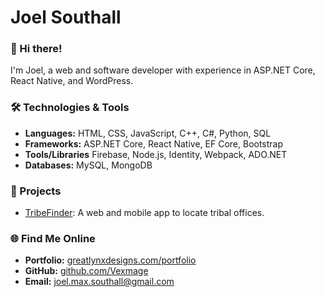 # Joel Southall

### 👋 Hi there!
I'm Joel, a web and software developer with experience in ASP.NET Core, React Native, and WordPress. 

### 🛠️ Technologies & Tools
- **Languages:** HTML, CSS, JavaScript, C++, C#, Python, SQL
- **Frameworks:** ASP.NET Core, React Native, EF Core, Bootstrap
- **Tools/Libraries** Firebase, Node.js, Identity, Webpack, ADO.NET
- **Databases:** MySQL, MongoDB

### 🚀 Projects
- [TribeFinder](https://github.com/vexmage/TribeFinder): A web and mobile app to locate tribal offices.

### 🌐 Find Me Online

- **Portfolio:** [greatlynxdesigns.com/portfolio](https://greatlynxdesigns.com/portfolio)
- **GitHub:** [github.com/Vexmage](https://github.com/Vexmage)
- **Email:** joel.max.southall@gmail.com
